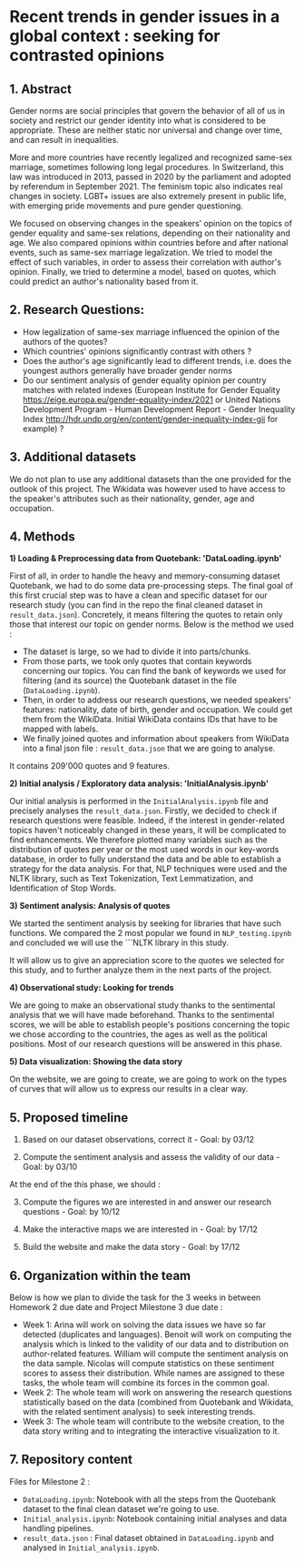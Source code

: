 # Recent trends in gender issues in a global context : seeking for contrasted opinions

## 1. Abstract

Gender norms are social principles that govern the behavior of all of us in society and restrict our gender identity into what is considered to be appropriate. These are neither static nor universal and change over time, and can result in inequalities. 

More and more countries have recently legalized and recognized same-sex marriage, sometimes following long legal procedures. In Switzerland, this law was introduced in 2013, passed in 2020 by the parliament and adopted by referendum in September 2021.
The feminism topic also indicates real changes in society. LGBT+ issues are also extremely present in public life, with emerging pride movements and pure gender questioning.

We focused on observing changes in the speakers’ opinion on the topics of gender equality and same-sex relations, depending on their nationality and age. 
We also compared opinions within countries before and after national events, such as same-sex marriage legalization.
We tried to model the effect of such variables, in order to assess their correlation with author's opinion.
Finally, we tried to determine a model, based on quotes, which could predict an author's nationality based from it.

## 2. Research Questions:

- How legalization of same-sex marriage influenced the opinion of the authors of the quotes?
- Which countries' opinions significantly contrast with others ?
- Does the author's age significantly lead to different trends, i.e. does the youngest authors generally have broader gender norms 
- Do our sentiment analysis of gender equality opinion per country matches with related indexes (European Institute for Gender Equality https://eige.europa.eu/gender-equality-index/2021 or United Nations Development Program - Human Development Report - Gender Inequality Index http://hdr.undp.org/en/content/gender-inequality-index-gii for example) ?

## 3. Additional datasets

We do not plan to use any additional datasets than the one provided for the outlook of this project.
The Wikidata was however used to have access to the speaker's attributes such as their nationality, gender, age and occupation.

## 4. Methods

**1) Loading & Preprocessing data from Quotebank: 'DataLoading.ipynb'**

First of all, in order to handle the heavy and memory-consuming dataset Quotebank, we had to do some data pre-processing steps.
The final goal of this first crucial step was to have a clean and specific dataset for our research study (you can find in the repo the final cleaned dataset in ```result_data.json```). Concretely, it means filtering the quotes to retain only those that interest our topic on gender norms. Below is the method we used :

- The dataset is large, so we had to divide it into parts/chunks. 
- From those parts, we took only quotes that contain keywords concerning our topics. You can find the bank of keywords we used for filtering (and its source) the Quotebank dataset in the file (```DataLoading.ipynb```).
- Then, in order to address our research questions, we needed speakers' features: nationality, date of birth, gender and occupation. We could get them from the WikiData. Initial WikiData contains IDs that have to be mapped with labels.   
- We finally joined quotes and information about speakers from WikiData into a final json file : ```result_data.json``` that we are going to analyse.

It contains 209'000 quotes and 9 features.

**2) Initial analysis / Exploratory data analysis: 'InitialAnalysis.ipynb'**

Our initial analysis is performed in the ```InitialAnalysis.ipynb``` file and precisely analyses the ```result_data.json```.
Firstly, we decided to check if research questions were feasible. Indeed, if the interest in gender-related topics haven't noticeably changed in these years, it will be complicated to find enhancements. We therefore plotted many variables such as the distribution of quotes per year or the most used words in our key-words database, in order to fully understand the data and be able to establish a strategy for the data analysis.
For that, NLP techniques were used and the NLTK library, such as Text Tokenization, Text Lemmatization, and Identification of Stop Words. 

**3) Sentiment analysis: Analysis of quotes**

We started the sentiment analysis by seeking for libraries that have such functions. We compared the 2 most popular we found in ```NLP_testing.ipynb``` and concluded we will use the ```NLTK library in this study.

It will allow us to give an appreciation score to the quotes we selected for this study, and to further analyze them in the next parts of the project.

**4) Observational study: Looking for trends**

We are going to make an observational study thanks to the sentimental analysis that we will have made beforehand. Thanks to the sentimental scores, we will be able to establish people's positions concerning the topic we chose according to the countries, the ages as well as the political positions. Most of our research questions will be answered in this phase. 

**5) Data visualization: Showing the data story**

On the website, we are going to create, we are going to work on the types of curves that will allow us to express our results in a clear way.

## 5. Proposed timeline

1) Based on our dataset observations, correct it - Goal: by 03/12

2) Compute the sentiment analysis and assess the validity of our data - Goal: by 03/10

At the end of the this phase, we should :

3) Compute the figures we are interested in and answer our research questions - Goal: by 10/12

4) Make the interactive maps we are interested in - Goal: by 17/12

5) Build the website and make the data story - Goal: by 17/12

## 6. Organization within the team

Below is how we plan to divide the task for the 3 weeks in between Homework 2 due date and Project Milestone 3 due date :

- Week 1: Arina will work on solving the data issues we have so far detected (duplicates and languages). Benoit will work on computing the analysis which is linked to the validity of our data and to distribution on author-related features. William will compute the sentiment analysis on the data sample. Nicolas will compute statistics on these sentiment scores to assess their distribution. While names are assigned to these tasks, the whole team will combine its forces in the common goal.
- Week 2: The whole team will work on answering the research questions statistically based on the data (combined from Quotebank and Wikidata, with the related sentiment analysis) to seek interesting trends.
- Week 3: The whole team will contribute to the website creation, to the data story writing and to integrating the interactive visualization to it.

## 7. Repository content

Files for Milestone 2 : 

- ```DataLoading.ipynb```: Notebook with all the steps from the Quotebank dataset to the final clean dataset we're going to use.
- ```Initial_analysis.ipynb```: Notebook containing initial analyses and data handling pipelines. 
- ```result_data.json``` : Final dataset obtained in ```DataLoading.ipynb``` and analysed in ```Initial_analysis.ipynb```.

